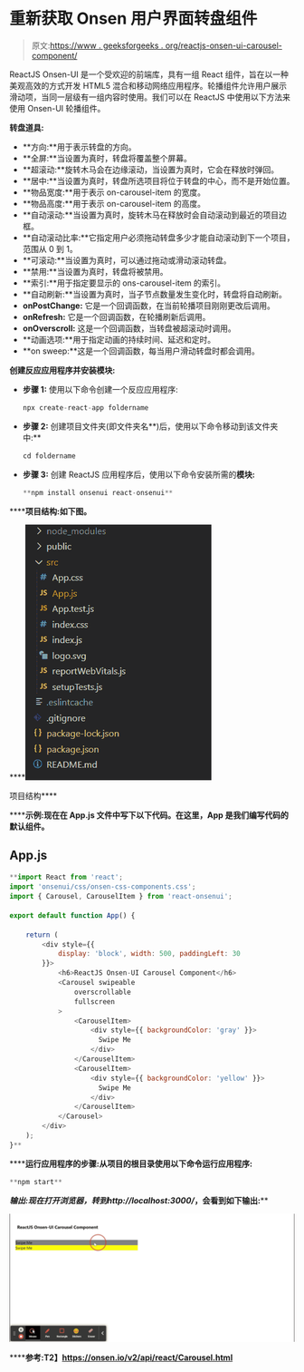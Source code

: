 # 重新获取 Onsen 用户界面转盘组件

> 原文:[https://www . geeksforgeeks . org/reactjs-onsen-ui-carousel-component/](https://www.geeksforgeeks.org/reactjs-onsen-ui-carousel-component/)

ReactJS Onsen-UI 是一个受欢迎的前端库，具有一组 React 组件，旨在以一种美观高效的方式开发 HTML5 混合和移动网络应用程序。轮播组件允许用户展示滑动项，当同一层级有一组内容时使用。我们可以在 ReactJS 中使用以下方法来使用 Onsen-UI 轮播组件。

**转盘道具:**

*   **方向:**用于表示转盘的方向。
*   **全屏:**当设置为真时，转盘将覆盖整个屏幕。
*   **超滚动:**旋转木马会在边缘滚动，当设置为真时，它会在释放时弹回。
*   **居中:**当设置为真时，转盘所选项目将位于转盘的中心，而不是开始位置。
*   **物品宽度:**用于表示 on-carousel-item 的宽度。
*   **物品高度:**用于表示 on-carousel-item 的高度。
*   **自动滚动:**当设置为真时，旋转木马在释放时会自动滚动到最近的项目边框。
*   **自动滚动比率:**它指定用户必须拖动转盘多少才能自动滚动到下一个项目，范围从 0 到 1。
*   **可滚动:**当设置为真时，可以通过拖动或滑动滚动转盘。
*   **禁用:**当设置为真时，转盘将被禁用。
*   **索引:**用于指定要显示的 ons-carousel-item 的索引。
*   **自动刷新:**当设置为真时，当子节点数量发生变化时，转盘将自动刷新。
*   **onPostChange:** 它是一个回调函数，在当前轮播项目刚刚更改后调用。
*   **onRefresh:** 它是一个回调函数，在轮播刷新后调用。
*   **onOverscroll:** 这是一个回调函数，当转盘被超滚动时调用。
*   **动画选项:**用于指定动画的持续时间、延迟和定时。
*   **on sweep:**这是一个回调函数，每当用户滑动转盘时都会调用。

**创建反应应用程序并安装模块:**

*   **步骤 1:** 使用以下命令创建一个反应应用程序:

    ```jsx
    npx create-react-app foldername
    ```

*   **步骤 2:** 创建项目文件夹(即文件夹名**)后，使用以下命令移动到该文件夹中:**

    ```jsx
    cd foldername
    ```

*   **步骤 3:** 创建 ReactJS 应用程序后，使用以下命令安装所需的****模块:****

    ```jsx
    **npm install onsenui react-onsenui** 
    ```

******项目结构:**如下图。****

****![](img/f04ae0d8b722a9fff0bd9bd138b29c23.png)

项目结构**** 

******示例:**现在在 **App.js** 文件中写下以下代码。在这里，App 是我们编写代码的默认组件。****

## ****App.js****

```jsx
**import React from 'react';
import 'onsenui/css/onsen-css-components.css';
import { Carousel, CarouselItem } from 'react-onsenui';

export default function App() {

    return (
        <div style={{
            display: 'block', width: 500, paddingLeft: 30
        }}>
            <h6>ReactJS Onsen-UI Carousel Component</h6>
            <Carousel swipeable
                overscrollable
                fullscreen
            >
                <CarouselItem>
                    <div style={{ backgroundColor: 'gray' }}>
                      Swipe Me
                    </div>
                </CarouselItem>
                <CarouselItem>
                    <div style={{ backgroundColor: 'yellow' }}>
                      Swipe Me
                    </div>
                </CarouselItem>
            </Carousel>
        </div>
    );
}**
```

******运行应用程序的步骤:**从项目的根目录使用以下命令运行应用程序:****

```jsx
**npm start**
```

******输出:**现在打开浏览器，转到***http://localhost:3000/***，会看到如下输出:****

****![](img/39cfaf908eeba36b56918903175c3b3f.png)****

******参考:**T2】https://onsen.io/v2/api/react/Carousel.html****